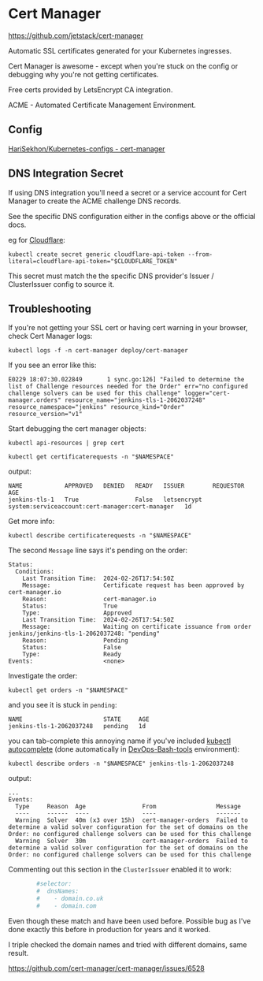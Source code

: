 # Cert Manager

<https://github.com/jetstack/cert-manager>

Automatic SSL certificates generated for your Kubernetes ingresses.

Cert Manager is awesome - except when you're stuck on the config or debugging why you're not getting certificates.

Free certs provided by LetsEncrypt CA integration.

ACME - Automated Certificate Management Environment.

<!-- INDEX_START -->
<!-- INDEX_END -->

## Config

[HariSekhon/Kubernetes-configs - cert-manager](https://github.com/HariSekhon/Kubernetes-configs/tree/master/cert-manager)

## DNS Integration Secret

If using DNS integration you'll need a secret or a service account for Cert Manager to create the ACME challenge DNS
records.

See the specific DNS configuration either in the configs above or the official docs.

eg for [Cloudflare](cloudflare.md):

```shell
kubectl create secret generic cloudflare-api-token --from-literal=cloudflare-api-token="$CLOUDFLARE_TOKEN"
```

This secret must match the the specific DNS provider's Issuer / ClusterIssuer config to source it.

## Troubleshooting

If you're not getting your SSL cert or having cert warning in your browser, check Cert Manager logs:

```shell
kubectl logs -f -n cert-manager deploy/cert-manager
```

If you see an error like this:

```
E0229 18:07:30.022849       1 sync.go:126] "Failed to determine the list of Challenge resources needed for the Order" err="no configured challenge solvers can be used for this challenge" logger="cert-manager.orders" resource_name="jenkins-tls-1-2062037248" resource_namespace="jenkins" resource_kind="Order" resource_version="v1"
```

Start debugging the cert manager objects:

```shell
kubectl api-resources | grep cert
```

```shell
kubectl get certificaterequests -n "$NAMESPACE"
```
output:
```
NAME            APPROVED   DENIED   READY   ISSUER        REQUESTOR                                         AGE
jenkins-tls-1   True                False   letsencrypt   system:serviceaccount:cert-manager:cert-manager   1d
```
Get more info:

```shell
kubectl describe certificaterequests -n "$NAMESPACE"
```

The second `Message` line says it's pending on the order:

```
Status:
  Conditions:
    Last Transition Time:  2024-02-26T17:54:50Z
    Message:               Certificate request has been approved by cert-manager.io
    Reason:                cert-manager.io
    Status:                True
    Type:                  Approved
    Last Transition Time:  2024-02-26T17:54:50Z
    Message:               Waiting on certificate issuance from order jenkins/jenkins-tls-1-2062037248: "pending"
    Reason:                Pending
    Status:                False
    Type:                  Ready
Events:                    <none>
```

Investigate the order:

```shell
kubectl get orders -n "$NAMESPACE"
```

and you see it is stuck in `pending`:

```
NAME                       STATE     AGE
jenkins-tls-1-2062037248   pending   1d
```

you can tab-complete this annoying name if you've included [kubectl autocomplete](https://kubernetes.io/docs/reference/kubectl/quick-reference/#bash) (done automatically in [DevOps-Bash-tools](devops-bash-tools.md) environment):

```shell
kubectl describe orders -n "$NAMESPACE" jenkins-tls-1-2062037248
```
output:
```
...
Events:
  Type     Reason  Age                From                 Message
  ----     ------  ----               ----                 -------
  Warning  Solver  40m (x3 over 15h)  cert-manager-orders  Failed to determine a valid solver configuration for the set of domains on the Order: no configured challenge solvers can be used for this challenge
  Warning  Solver  30m                cert-manager-orders  Failed to determine a valid solver configuration for the set of domains on the Order: no configured challenge solvers can be used for this challenge
```

Commenting out this section in the `ClusterIssuer` enabled it to work:
```yaml
        #selector:
        #  dnsNames:
        #    - domain.co.uk
        #    - domain.com
```

Even though these match and have been used before. Possible bug as I've done exactly this before in production for years and it worked.

I triple checked the domain names and tried with different domains, same result.

https://github.com/cert-manager/cert-manager/issues/6528
